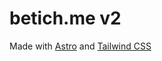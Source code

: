 # betich.me v2

Made with [Astro](https://astro.build/) and [Tailwind CSS](https://tailwindcss.com/)
